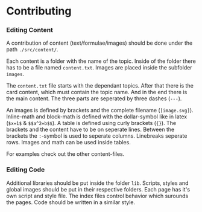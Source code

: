 # Contributing
### Editing Content
A contribution of content (text/formulae/images) should be done under the path `./src/content/`.

Each content is a folder with the name of the topic.
Inside of the folder there has to be a file named `content.txt`. Images are placed inside the subfolder `images`.

The `content.txt` file starts with the dependant topics.
After that there is the card content, which must contain the topic name. And in the end there is the main content. The three parts are seperated by three dashes (`---`).

An images is defined by brackets and the complete filename (`[image.svg]`).
Inline-math and block-math is defined with the dollar-symbol like in latex (`$x=1$` & `$$a^2=b$$`).
A table is defined using curly brackets (`{}`). The brackets and the content have to be on seperate lines. Between the brackets the `:`-symbol is used to seperate columns. Linebreaks seperate rows. Images and math can be used inside tables.

For examples check out the other content-files.

### Editing Code
Additional libraries should be put inside the folder `lib`.
Scripts, styles and global images should be put in their respective folders. Each page has it's own script and style file. The index files control behavior which surounds the pages. Code should be written in a similar style.
